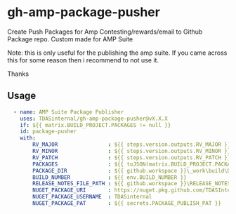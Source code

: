 # gh-amp-package-pusher
Create Push Packages for Amp Contesting/rewards/email to Github Package repo. Custom made for AMP Suite

Note: this is only useful for the publishing the amp suite.  If you came across this for some reason then i recommend to not use it.

Thanks

## Usage

```yml
  - name: AMP Suite Package Publisher
    uses: TDASinternal/gh-amp-package-pusher@vX.X.X
    if: ${{ matrix.BUILD_PROJECT.PACKAGES != null }}
    id: package-pusher
    with:
        RV_MAJOR                : ${{ steps.version.outputs.RV_MAJOR }}
        RV_MINOR                : ${{ steps.version.outputs.RV_MINOR }}
        RV_PATCH                : ${{ steps.version.outputs.RV_PATCH }}
        PACKAGES                : ${{ toJSON(matrix.BUILD_PROJECT.PACKAGES) }}
        PACKAGE_DIR             : ${{ github.workspace }}\_work\build\Deploy
        BUILD_NUMBER            : ${{ env.BUILD_NUMBER }}
        RELEASE_NOTES_FILE_PATH : ${{ github.workspace }}\RELEASE_NOTES.md
        NUGET_PACKAGE_URI       : https://nuget.pkg.github.com/TDASInternal/index.json
        NUGET_PACKAGE_USERNAME  : TDASinternal
        NUGET_PACKAGE_PAT       : ${{ secrets.PACKAGE_PUBLISH_PAT }}
```
